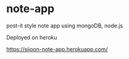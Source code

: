 # note-app

post-it style note app using mongoDB, node.js

Deployed on heroku

https://sijoon-note-app.herokuapp.com/
